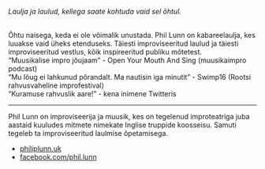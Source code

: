 *Laulja ja laulud, kellega saate kohtuda vaid sel õhtul.*<br><br>

Õhtu naisega, keda ei ole võimalik unustada. Phil Lunn on kabareelaulja, kes luuakse vaid üheks etenduseks. Täiesti improviseeritud laulud ja täiesti improviseeritud vestlus, kõik inspireeritud publiku mõtetest.<br>
“Muusikalise impro jõujaam” - Open Your Mouth And Sing (muusikaimpro podcast)<br>
“Mu lõug ei lahkunud põrandalt. Ma nautisin iga minutit” - Swimp16 (Rootsi rahvusvaheline improfestival)<br>
“Kuramuse rahvuslik aare!” - kena inimene Twitteris<br>

---
Phil Lunn on improviseerija ja muusik, kes on tegelenud improteatriga juba aastaid kuuludes mitmete nimekate Inglise truppide koosseisu. Samuti tegeleb ta improviseeritud laulmise õpetamisega.<br>

- [philiplunn.uk](http://www.philiplunn.uk)
- [facebook.com/phil.lunn](www.facebook.com/phil.lunn)
